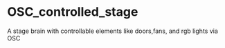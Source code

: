 # OSC_controlled_stage
A stage brain with controllable elements like doors,fans, and rgb lights via OSC
